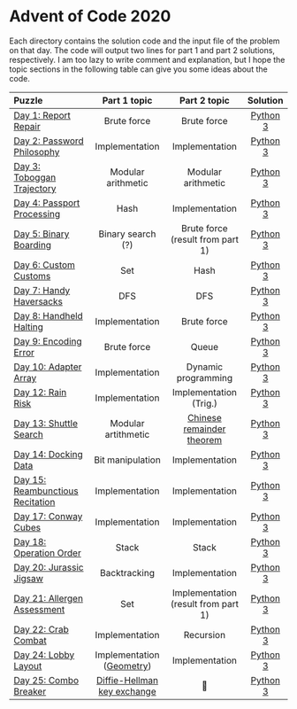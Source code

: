 # Advent of Code 2020
Each directory contains the solution code and the input file of the problem on 
that day. The code will output two lines for part 1 and part 2 solutions, respectively. 
I am too lazy to write comment and explanation, but I hope the topic sections in the following 
table can give you some ideas about the code. 



| Puzzle                                                                      | Part 1 topic                                                                                              | Part 2 topic                                                                                 | Solution                                                                                   | 
|:---                                                                          |:-------------:                                                                                            | :-----:                                                                                     | :---:                                                                                      | 
|[Day 1: Report Repair](https://adventofcode.com/2020/day/1)                 | Brute force                                                                                               | Brute force                                                                                   | [Python 3](https://github.com/ge-wu/AdventOfCode/blob/main/2020/day01/01.py)                 | 
|[Day 2: Password Philosophy](https://adventofcode.com/2020/day/2)           | Implementation                                                                                            | Implementation                                                                                | [Python 3](https://github.com/ge-wu/AdventOfCode/blob/main/2020/day02/02.py)                 | 
|[Day 3: Toboggan Trajectory](https://adventofcode.com/2020/day/3)           | Modular arithmetic                                                                                        | Modular arithmetic                                                                            | [Python 3](https://github.com/ge-wu/AdventOfCode/blob/main/2020/day03/03.py)                 | 
|[Day 4: Passport Processing](https://adventofcode.com/2020/day/4)           | Hash                                                                                                      | Implementation                                                                                | [Python 3](https://github.com/ge-wu/AdventOfCode/blob/main/2020/day04/04.py)                 | 
|[Day 5: Binary Boarding](https://adventofcode.com/2020/day/5)               | Binary search (?)                                                                                         | Brute force <br /> (result from part 1)                                                       | [Python 3](https://github.com/ge-wu/AdventOfCode/blob/main/2020/day05/05.py)                 |
|[Day 6: Custom Customs](https://adventofcode.com/2020/day/6)                | Set                                                                                                       | Hash                                                                                          | [Python 3](https://github.com/ge-wu/AdventOfCode/blob/main/2020/day06/06.py)                 |
|[Day 7: Handy Haversacks](https://adventofcode.com/2020/day/7)              | DFS                                                                                                       | DFS                                                                                           | [Python 3](https://github.com/ge-wu/AdventOfCode/blob/main/2020/day07/07.py)                 | 
|[Day 8: Handheld Halting](https://adventofcode.com/2020/day/8)              | Implementation                                                                                            | Brute force                                                                                   | [Python 3](https://github.com/ge-wu/AdventOfCode/blob/main/2020/day08/08.py)                 | 
|[Day 9: Encoding Error](https://adventofcode.com/2020/day/9)                | Brute force                                                                                               | Queue                                                                                         | [Python 3](https://github.com/ge-wu/AdventOfCode/blob/main/2020/day09/09.py)                 | 
|[Day 10: Adapter Array](https://adventofcode.com/2020/day/10)               | Implementation                                                                                            | Dynamic programming                                                                           | [Python 3](https://github.com/ge-wu/AdventOfCode/blob/main/2020/day10/10.py)                 | 
|[Day 12: Rain Risk](https://adventofcode.com/2020/day/12)                   | Implementation                                                                                            | Implementation <br /> (Trig.)                                                                 | [Python 3](https://github.com/ge-wu/AdventOfCode/blob/main/2020/day12/12.py)                 | 
|[Day 13: Shuttle Search](https://adventofcode.com/2020/day/3)               | Modular artithmetic                                                                                       | [Chinese remainder theorem](https://en.wikipedia.org/wiki/Chinese_remainder_theorem)          | [Python 3](https://github.com/ge-wu/AdventOfCode/blob/main/2020/day13/13.py)                 | 
|[Day 14: Docking Data](https://adventofcode.com/2020/day/14)                | Bit manipulation                                                                                          | Implementation                                                                                | [Python 3](https://github.com/ge-wu/AdventOfCode/blob/main/2020/day14/14.py)                 | 
|[Day 15: Reambunctious Recitation](https://adventofcode.com/2020/day/15)    | Implementation                                                                                            | Implementation                                                                                | [Python 3](https://github.com/ge-wu/AdventOfCode/blob/main/2020/day15/15.py)                 | 
|[Day 17: Conway Cubes](https://adventofcode.com/2020/day/17)                | Implementation                                                                                            | Implementation                                                                                | [Python 3](https://github.com/ge-wu/AdventOfCode/blob/main/2020/day17/17.py)                 | 
|[Day 18: Operation Order](https://adventofcode.com/2020/day/18)             | Stack                                                                                                     | Stack                                                                                         | [Python 3](https://github.com/ge-wu/AdventOfCode/blob/main/2020/day18/18.py)                 | 
|[Day 20: Jurassic Jigsaw](https://adventofcode.com/2020/day/20)             | Backtracking                                                                                              | Implementation                                                                                | [Python 3](https://github.com/ge-wu/AdventOfCode/blob/main/2020/day20/20.py)                 | 
|[Day 21: Allergen Assessment](https://adventofcode.com/2020/day/21)         | Set                                                                                                       | Implementation <br> (result from part 1)                                                      | [Python 3](https://github.com/ge-wu/AdventOfCode/blob/main/2020/day21/21.py)                 | 
|[Day 22: Crab Combat](https://adventofcode.com/2020/day/22)                 | Implementation                                                                                            | Recursion                                                                                     | [Python 3](https://github.com/ge-wu/AdventOfCode/blob/main/2020/day22/22.py)                 | 
|[Day 24: Lobby Layout](https://adventofcode.com/2020/day/24)                | Implementation <br> ([Geometry](https://www.redblobgames.com/grids/hexagons/))                                                  | Implementation                                                          | [Python 3](https://github.com/ge-wu/AdventOfCode/blob/main/2020/day24/24.py)                 | 
|[Day 25: Combo Breaker](https://adventofcode.com/2020/day/25)               | [Diffie-Hellman key exchange](https://en.wikipedia.org/wiki/Diffie%E2%80%93Hellman_key_exchange)          | :star2:                                                                                       | [Python 3](https://github.com/ge-wu/AdventOfCode/blob/main/2020/day25/25.py)                 |
